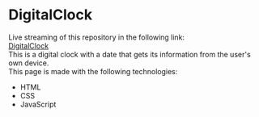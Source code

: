 # DigitalClock
Live streaming of this repository in the following link: <br />
    <a href="https://a7337li.github.io/DigitalClock/" target="_blank">DigitalClock</a>
 <br />
This is a digital clock with a date that gets its information from the user's own device.<br />
This page is made with the following technologies:
<ul>
  <li>HTML</li>
  <li>CSS</li>
  <li>JavaScript</li>
</ul>
